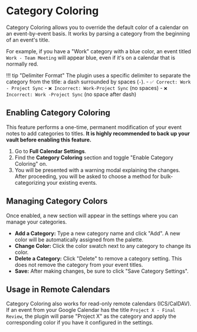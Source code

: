 # Category Coloring

Category Coloring allows you to override the default color of a calendar on an event-by-event basis. It works by parsing a category from the beginning of an event's title.

For example, if you have a "Work" category with a blue color, an event titled `Work - Team Meeting` will appear blue, even if it's on a calendar that is normally red.

!!! tip "Delimiter Format"
    The plugin uses a specific delimiter to separate the category from the title: a dash surrounded by spaces (` - `).
    - `✅ Correct: Work - Project Sync`
    - `❌ Incorrect: Work-Project Sync` (no spaces)
    - `❌ Incorrect: Work -Project Sync` (no space after dash)


## Enabling Category Coloring

This feature performs a one-time, permanent modification of your event notes to add categories to titles. **It is highly recommended to back up your vault before enabling this feature.**

1.  Go to **Full Calendar Settings**.
2.  Find the **Category Coloring** section and toggle "Enable Category Coloring" on.
3.  You will be presented with a warning modal explaining the changes. After proceeding, you will be asked to choose a method for bulk-categorizing your existing events.

<!-- ![Enable Categories](../assets/enable-categories.gif) -->

## Managing Category Colors

Once enabled, a new section will appear in the settings where you can manage your categories.

-   **Add a Category:** Type a new category name and click "Add". A new color will be automatically assigned from the palette.
-   **Change Color:** Click the color swatch next to any category to change its color.
-   **Delete a Category:** Click "Delete" to remove a category setting. This does not remove the category from your event titles.
-   **Save:** After making changes, be sure to click "Save Category Settings".

<!-- ![Manage Categories](../assets/manage-categories.gif) -->

## Usage in Remote Calendars

Category Coloring also works for read-only remote calendars (ICS/CalDAV). If an event from your Google Calendar has the title `Project X - Final Review`, the plugin will parse "Project X" as the category and apply the corresponding color if you have it configured in the settings.
